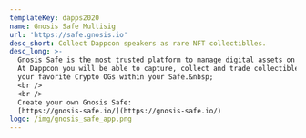 ```yaml
---
templateKey: dapps2020
name: Gnosis Safe Multisig
url: 'https://safe.gnosis.io'
desc_short: Collect Dappcon speakers as rare NFT collectiblles.
desc_long: >-
  Gnosis Safe is the most trusted platform to manage digital assets on Ethereum.
  At Dappcon you will be able to capture, collect and trade collectibles from
  your favorite Crypto OGs within your Safe.&nbsp;  
  <br />
  <br />
  Create your own Gnosis Safe:
  [https://gnosis-safe.io/](https://gnosis-safe.io/)
logo: /img/gnosis_safe_app.png
---
```

